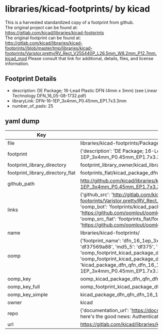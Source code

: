# libraries/kicad-footprints/ by kicad  
This is a harvested standardized copy of a footprint from github.  
The original project can be found at:  
https://gitlab.com/kicad/libraries/kicad-footprints  
The original footprint can be found at:
http://gitlab.com/kicad/libraries/kicad-footprints//blob/master/tmp/libraries/kicad-footprints/Varistor.pretty/RV_Rect_V25S440P_L26.5mm_W8.2mm_P12.7mm.kicad_mod
Please consult that link for additional, details, files, and license information.  
## Footprint Details
* description: DE Package; 16-Lead Plastic DFN (4mm x 3mm) (see Linear Technology DFN_16_05-08-1732.pdf)  
* libraryLink: DFN-16-1EP_3x4mm_P0.45mm_EP1.7x3.3mm  
* number_of_pads: 25  
## yaml dump  
| Key | Value |  
| --- | --- |  
| file | libraries/kicad-footprints/Package_DFN_QFN.pretty/DFN-16-1EP_3x4mm_P0.45mm_EP1.7x3.3mm.kicad_mod |  
| footprint | {'description': 'DE Package; 16-Lead Plastic DFN (4mm x 3mm) (see Linear Technology DFN_16_05-08-1732.pdf)', 'libraryLink': 'DFN-16-1EP_3x4mm_P0.45mm_EP1.7x3.3mm', 'number_of_pads': 25} |  
| footprint_library_directory | footprint_library_owner/kicad_libraries/kicad-footprints/ |  
| footprint_library_directory_flat | footprints_flat/kicad_package_dfn_qfn_dfn_16_1ep_3x4mm_p0_45mm_ep1_7x3_3mm/working |  
| github_path | http://github.com/kicad/libraries/kicad-footprints//blob/master/tmp/libraries/kicad-footprints/Package_DFN_QFN.pretty/DFN-16-1EP_3x4mm_P0.45mm_EP1.7x3.3mm.kicad_mod |  
| links | {'github_src': 'http://gitlab.com/kicad/libraries/kicad-footprints//blob/master/tmp/libraries/kicad-footprints/Varistor.pretty/RV_Rect_V25S440P_L26.5mm_W8.2mm_P12.7mm.kicad_mod', 'github_src_repo': 'https://gitlab.com/kicad/libraries/kicad-footprints', 'oomp_bot': 'footprints/kicad_package_dfn_qfn_dfn_16_1ep_3x4mm_p0_45mm_ep1_7x3_3mm/working', 'oomp_bot_github': 'https://github.com/oomlout/oomlout_oomp_footprint_bot/tree/main/footprints/kicad_package_dfn_qfn_dfn_16_1ep_3x4mm_p0_45mm_ep1_7x3_3mm/working', 'oomp_src_flat': 'footprints_flat/footprints_flat/kicad_package_dfn_qfn_dfn_16_1ep_3x4mm_p0_45mm_ep1_7x3_3mm/working', 'oomp_src_flat_github': 'https://github.com/oomlout/oomlout_oomp_footprint_src/tree/main/footprints_flat/kicad_package_dfn_qfn_dfn_16_1ep_3x4mm_p0_45mm_ep1_7x3_3mm/working'} |  
| name | libraries/kicad-footprints/ |  
| oomp | {'footprint_name': 'dfn_16_1ep_3x4mm_p0_45mm_ep1_7x3_3mm', 'library_name': 'package_dfn_qfn', 'md5': 'df37569a88664bbb9e65d467d5c1abae', 'md5_10': 'df37569a88', 'md5_5': 'df375', 'md5_6': 'df3756', 'oomp_key': 'oomp_kicad_package_dfn_qfn_dfn_16_1ep_3x4mm_p0_45mm_ep1_7x3_3mm', 'oomp_key_extra': 'oomp_footprint_kicad_package_dfn_qfn_dfn_16_1ep_3x4mm_p0_45mm_ep1_7x3_3mm', 'oomp_key_full': 'oomp_footprint_kicad_package_dfn_qfn_dfn_16_1ep_3x4mm_p0_45mm_ep1_7x3_3mm_df3756', 'oomp_key_simple': 'kicad_package_dfn_qfn_dfn_16_1ep_3x4mm_p0_45mm_ep1_7x3_3mm', 'original_filename': 'libraries/kicad-footprints/Package_DFN_QFN.pretty/DFN-16-1EP_3x4mm_P0.45mm_EP1.7x3.3mm.kicad_mod', 'owner_name': 'kicad'} |  
| oomp_key | oomp_kicad_package_dfn_qfn_dfn_16_1ep_3x4mm_p0_45mm_ep1_7x3_3mm |  
| oomp_key_full | oomp_footprint_kicad_package_dfn_qfn_dfn_16_1ep_3x4mm_p0_45mm_ep1_7x3_3mm |  
| oomp_key_simple | kicad_package_dfn_qfn_dfn_16_1ep_3x4mm_p0_45mm_ep1_7x3_3mm |  
| owner | kicad |  
| repo | {'documentation_url': 'https://docs.github.com/rest/overview/resources-in-the-rest-api#rate-limiting', 'message': "API rate limit exceeded for 84.66.173.59. (But here's the good news: Authenticated requests get a higher rate limit. Check out the documentation for more details.)"} |  
| url | https://gitlab.com/kicad/libraries/kicad-footprints |  

